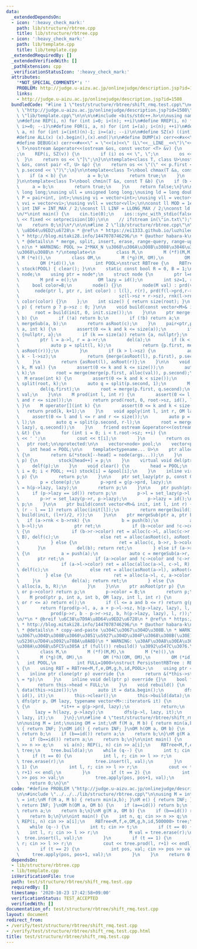 ```yaml
---
data:
  _extendedDependsOn:
  - icon: ':heavy_check_mark:'
    path: lib/structure/rbtree.cpp
    title: lib/structure/rbtree.cpp
  - icon: ':heavy_check_mark:'
    path: lib/template.cpp
    title: lib/template.cpp
  _extendedRequiredBy: []
  _extendedVerifiedWith: []
  _pathExtension: cpp
  _verificationStatusIcon: ':heavy_check_mark:'
  attributes:
    '*NOT_SPECIAL_COMMENTS*': ''
    PROBLEM: http://judge.u-aizu.ac.jp/onlinejudge/description.jsp?id=1508
    links:
    - http://judge.u-aizu.ac.jp/onlinejudge/description.jsp?id=1508
  bundledCode: "#line 1 \"test/structure/rbtree/shift_rmq.test.cpp\"\n#define PROBLEM\
    \ \"http://judge.u-aizu.ac.jp/onlinejudge/description.jsp?id=1508\"\n\n#line 1\
    \ \"lib/template.cpp\"\n\n\n\n#include <bits/stdc++.h>\n\nusing namespace std;\n\
    \n#define REP(i, n) for (int i=0; i<(n); ++i)\n#define RREP(i, n) for (int i=(int)(n)-1;\
    \ i>=0; --i)\n#define FOR(i, a, n) for (int i=(a); i<(n); ++i)\n#define RFOR(i,\
    \ a, n) for (int i=(int)(n)-1; i>=(a); --i)\n\n#define SZ(x) ((int)(x).size())\n\
    #define ALL(x) (x).begin(),(x).end()\n\n#define DUMP(x) cerr<<#x<<\" = \"<<(x)<<endl\n\
    #define DEBUG(x) cerr<<#x<<\" = \"<<(x)<<\" (L\"<<__LINE__<<\")\"<<endl;\n\ntemplate<class\
    \ T>\nostream &operator<<(ostream &os, const vector <T> &v) {\n    os << \"[\"\
    ;\n    REP(i, SZ(v)) {\n        if (i) os << \", \";\n        os << v[i];\n  \
    \  }\n    return os << \"]\";\n}\n\ntemplate<class T, class U>\nostream &operator<<(ostream\
    \ &os, const pair <T, U> &p) {\n    return os << \"(\" << p.first << \" \" <<\
    \ p.second << \")\";\n}\n\ntemplate<class T>\nbool chmax(T &a, const T &b) {\n\
    \    if (a < b) {\n        a = b;\n        return true;\n    }\n    return false;\n\
    }\n\ntemplate<class T>\nbool chmin(T &a, const T &b) {\n    if (b < a) {\n   \
    \     a = b;\n        return true;\n    }\n    return false;\n}\n\nusing ll =\
    \ long long;\nusing ull = unsigned long long;\nusing ld = long double;\nusing\
    \ P = pair<int, int>;\nusing vi = vector<int>;\nusing vll = vector<ll>;\nusing\
    \ vvi = vector<vi>;\nusing vvll = vector<vll>;\n\nconst ll MOD = 1e9 + 7;\nconst\
    \ int INF = INT_MAX / 2;\nconst ll LINF = LLONG_MAX / 2;\nconst ld eps = 1e-9;\n\
    \n/*\nint main() {\n    cin.tie(0);\n    ios::sync_with_stdio(false);\n    cout\
    \ << fixed << setprecision(10);\n\n    // ifstream in(\"in.txt\");\n    // cin.rdbuf(in.rdbuf());\n\
    \n    return 0;\n}\n*/\n\n\n#line 2 \"lib/structure/rbtree.cpp\"\n\n/*\n * @breif\
    \ \u8D64\u9ED2\u6728\n * @ref\n * https://ei1333.github.io/luzhiled/snippets/structure/red-black-tree.html\n\
    \ * http://blog.mitaki28.info/1447078746296/\n * @author habara-k\n * @data 2020/10/22\n\
    \ * @details\n * merge, split, insert, erase, range-query, range-update: O(log\
    \ n)\n * WARNING: POOL >= 2*MAX_N \u3068\u306A\u308B\u3088\u3046\u306BPOOL\u3092\
    \u3068\u308B\n */\ntemplate<\n        class M,\n        M (*f)(M,M),\n       \
    \ M (*e)(),\n        class OM,\n        M (*g)(M, OM),\n        OM (*h)(OM, OM),\n\
    \        OM (*id)(),\n        int POOL>\nstruct RBTree {\n    RBTree() : pool(POOL),\
    \ stock(POOL) { clear(); }\n\n    static const bool R = 0, B = 1;\n    struct\
    \ node;\n    using ptr = node*;\n    struct node {\n        ptr l=nullptr, r=nullptr;\n\
    \        M prd = e();\n        OM lazy = id();\n        int sz=1, rnk=0;\n   \
    \     bool color=B;\n        node() {}\n        node(M val) : prd(val) {}\n  \
    \      node(ptr l, ptr r, int color) : l(l), r(r), prd(f(l->prd,r->prd)),\n  \
    \                                      sz(l->sz + r->sz), rnk(l->rnk + l->color),\
    \ color(color) {}\n    };\n    int size() { return size(root); }\n    int size(ptr\
    \ p) { return p ? p->sz : 0; }\n\n    void build(const vector<M>& init) {\n  \
    \      root = build(init, 0, init.size());\n    }\n\n    ptr merge(ptr a, ptr\
    \ b) {\n        if (!a) return b;\n        if (!b) return a;\n        auto c =\
    \ mergeSub(a, b);\n        return asRoot(c);\n    }\n    pair<ptr,ptr> split(ptr\
    \ a, int k) {\n        assert(0 <= k and k <= size(a));\n        if (k == 0) return\
    \ {nullptr, a};\n        if (k == size(a)) return {a, nullptr};\n        a = push(a);\n\
    \        ptr l = a->l, r = a->r;\n        del(a);\n        if (k < l->sz) {\n\
    \            auto p = split(l, k);\n            return {p.first, merge(p.second,\
    \ asRoot(r))};\n        }\n        if (k > l->sz) {\n            auto p = split(r,\
    \ k - l->sz);\n            return {merge(asRoot(l), p.first), p.second};\n   \
    \     }\n        return {asRoot(l), asRoot(r)};\n    }\n\n    void insert(int\
    \ k, M val) {\n        assert(0 <= k and k <= size());\n        auto p = split(root,\
    \ k);\n        root = merge(merge(p.first, alloc(val)), p.second);\n    }\n  \
    \  M erase(int k) {\n        assert(0 <= k and k < size());\n        auto p =\
    \ split(root, k);\n        auto q = split(p.second, 1);\n        M val = q.first->prd;\n\
    \        del(q.first);\n        root = merge(p.first, q.second);\n        return\
    \ val;\n    }\n\n    M prod(int l, int r) {\n        assert(0 <= l and l <= r\
    \ and r <= size());\n        return prod(root, 0, root->sz, id(), l, r);\n   \
    \ }\n    M operator[](int k) {\n        assert(0 <= k and k < size());\n     \
    \   return prod(k, k+1);\n    }\n    void apply(int l, int r, OM lazy) {\n   \
    \     assert(0 <= l and l <= r and r <= size());\n        auto p = split(root,\
    \ l);\n        auto q = split(p.second, r-l);\n        root = merge(p.first, merge(set_lazy(q.first,\
    \ lazy), q.second));\n    }\n    friend ostream &operator<<(ostream &os, RBTree\
    \ &t) {\n        for (int i = 0; i < t.root->sz; ++i) {\n            if (i) cout\
    \ << ' ';\n            cout << t[i];\n        }\n        return os;\n    }\n \
    \   ptr root;\n\nprotected:\n\n    vector<node> pool;\n    vector<ptr> stock;\n\
    \    int head = POOL;\n\n    template<typename... U>\n    ptr alloc(U... args)\
    \ {\n        return &(*stock[--head] = node(args...));\n    }\n    void delf(ptr\
    \ p) {\n        stock[head++] = p;\n    }\n    virtual void del(ptr p) {\n   \
    \     delf(p);\n    }\n    void clear() {\n        head = POOL;\n        for (int\
    \ i = 0; i < POOL; ++i) stock[i] = &pool[i];\n    }\n    inline virtual ptr clone(ptr\
    \ p) {\n        return p;\n    }\n\n    ptr set_lazy(ptr p, const OM& lazy) {\n\
    \        p = clone(p);\n        p->prd = g(p->prd, lazy);\n        if (p->l) p->lazy\
    \ = h(p->lazy, lazy);\n        return p;\n    }\n\n    ptr push(ptr p) {\n   \
    \     if (p->lazy == id()) return p;\n        p->l = set_lazy(p->l, p->lazy);\n\
    \        p->r = set_lazy(p->r, p->lazy);\n        p->lazy = id();\n        return\
    \ p;\n    }\n\n    ptr build(const vector<M>& init, int l, int r) {\n        if\
    \ (r - l == 1) return alloc(init[l]);\n        return merge(build(init, l, (l+r)/2),\
    \ build(init, (l+r)/2, r));\n    }\n\n    ptr mergeSub(ptr a, ptr b) {\n     \
    \   if (a->rnk < b->rnk) {\n            b = push(b);\n            auto c = mergeSub(a,\
    \ b->l);\n            ptr ret;\n            if (b->color and !c->color and !c->l->color)\
    \ {\n                if (b->r->color) ret = alloc(c->l, alloc(c->r, b->r, R),\
    \ B), delf(c);\n                else ret = alloc(asRoot(c), asRoot(b->r), R);\n\
    \            } else {\n                ret = alloc(c, b->r, b->color);\n     \
    \       }\n            del(b); return ret;\n        } else if (a->rnk > b->rnk)\
    \ {\n            a = push(a);\n            auto c = mergeSub(a->r, b);\n     \
    \       ptr ret;\n            if (a->color and !c->color and !c->r->color) {\n\
    \                if (a->l->color) ret = alloc(alloc(a->l, c->l, R), c->r, B),\
    \ delf(c);\n                else ret = alloc(asRoot(a->l), asRoot(c), R);\n  \
    \          } else {\n                ret = alloc(a->l, c, a->color);\n       \
    \     }\n            del(a); return ret;\n        } else {\n            return\
    \ alloc(a, b, R);\n        }\n    }\n\n    ptr asRoot(ptr p) {\n        if (!p\
    \ or p->color) return p;\n        p->color = B;\n        return p;\n    }\n\n\
    \    M prod(ptr p, int a, int b, OM lazy, int l, int r) {\n        if (b <= l\
    \ or r <= a) return e();\n        if (l <= a and b <= r) return g(p->prd, lazy);\n\
    \        return f(prod(p->l, a, a + p->l->sz, h(p->lazy, lazy), l, r),\n     \
    \            prod(p->r, b - p->r->sz, b, h(p->lazy, lazy), l, r));\n    }\n};\n\
    \n/*\n * @breif \u6C38\u7D9A\u8D64\u9ED2\u6728\n * @ref\n * https://ei1333.github.io/luzhiled/snippets/structure/red-black-tree.html\n\
    \ * http://blog.mitaki28.info/1447078746296/\n * @author habara-k\n * @data 2020/10/22\n\
    \ * @details\n * copy-and-paste \u304C\u3067\u304D\u308B.\n * WARNING: POOL\u306F\
    \u3067\u304D\u308B\u3060\u3051\u5927\u304D\u304F\u3068\u308B(\u30E1\u30E2\u30EA\
    \u5236\u7D04\u3092\u78BA\u8A8D)\n * WARNING: \u30AF\u30A8\u30EA\u306E\u7D42\u308F\
    \u308A\u306B\u5FC5\u305A if (full()) rebuild() \u3092\u547C\u3076.\n */\ntemplate<\n\
    \        class M,\n        M (*f)(M,M),\n        M (*e)(),\n        class OM,\n\
    \        M (*g)(M, OM),\n        OM (*h)(OM, OM),\n        OM (*id)(),\n     \
    \   int POOL,\n        int FULL=1000>\nstruct PersistentRBTree : RBTree<M,f,e,OM,g,h,id,POOL>\
    \ {\n    using RBT = RBTree<M,f,e,OM,g,h,id,POOL>;\n    using ptr = typename RBT::ptr;\n\
    \    inline ptr clone(ptr p) override {\n        return &(*this->stock[--this->head]\
    \ = *p);\n    }\n    inline void del(ptr p) override {}\n    bool full() {\n \
    \       return this->head < FULL;\n    }\n    void rebuild() {\n        vector<M>\
    \ data(this->size());\n        auto it = data.begin();\n        dfs(this->root,\
    \ id(), it);\n        this->clear();\n        this->build(data);\n    }\n    void\
    \ dfs(ptr p, OM lazy, typename vector<M>::iterator& it) {\n        if (!p->l)\
    \ {\n            *it++ = g(p->prd, lazy);\n            return;\n        }\n  \
    \      lazy = h(lazy, p->lazy);\n        dfs(p->l, lazy, it);\n        dfs(p->r,\
    \ lazy, it);\n    }\n};\n\n#line 4 \"test/structure/rbtree/shift_rmq.test.cpp\"\
    \n\nusing M = int;\nusing OM = int;\nM f(M a, M b) { return min(a,b); }\nM e()\
    \ { return INF; }\nOM id() { return INF; }\nOM h(OM a, OM b) {\n    if (a==id())\
    \ return b;\n    if (b==id()) return a;\n    return b;\n}\nM g(M a, OM b) {\n\
    \    if (b==id()) return a;\n    return b;\n}\n\nint main() {\n    int n, q; cin\
    \ >> n >> q;\n    vi a(n); REP(i, n) cin >> a[i];\n    RBTree<M,f,e,OM,g,h,id,500000>\
    \ tree;\n    tree.build(a);\n    while (q--) {\n        int t; cin >> t;\n   \
    \     if (t == 0) {\n            int l, r; cin >> l >> r;\n            M val =\
    \ tree.erase(r);\n            tree.insert(l, val);\n        }\n        if (t ==\
    \ 1) {\n            int l, r; cin >> l >> r;\n            cout << tree.prod(l,\
    \ r+1) << endl;\n        }\n        if (t == 2) {\n            int pos, val; cin\
    \ >> pos >> val;\n            tree.apply(pos, pos+1, val);\n        }\n    }\n\
    \    return 0;\n}\n"
  code: "#define PROBLEM \"http://judge.u-aizu.ac.jp/onlinejudge/description.jsp?id=1508\"\
    \n\n#include \"../../../lib/structure/rbtree.cpp\"\n\nusing M = int;\nusing OM\
    \ = int;\nM f(M a, M b) { return min(a,b); }\nM e() { return INF; }\nOM id() {\
    \ return INF; }\nOM h(OM a, OM b) {\n    if (a==id()) return b;\n    if (b==id())\
    \ return a;\n    return b;\n}\nM g(M a, OM b) {\n    if (b==id()) return a;\n\
    \    return b;\n}\n\nint main() {\n    int n, q; cin >> n >> q;\n    vi a(n);\
    \ REP(i, n) cin >> a[i];\n    RBTree<M,f,e,OM,g,h,id,500000> tree;\n    tree.build(a);\n\
    \    while (q--) {\n        int t; cin >> t;\n        if (t == 0) {\n        \
    \    int l, r; cin >> l >> r;\n            M val = tree.erase(r);\n          \
    \  tree.insert(l, val);\n        }\n        if (t == 1) {\n            int l,\
    \ r; cin >> l >> r;\n            cout << tree.prod(l, r+1) << endl;\n        }\n\
    \        if (t == 2) {\n            int pos, val; cin >> pos >> val;\n       \
    \     tree.apply(pos, pos+1, val);\n        }\n    }\n    return 0;\n}\n"
  dependsOn:
  - lib/structure/rbtree.cpp
  - lib/template.cpp
  isVerificationFile: true
  path: test/structure/rbtree/shift_rmq.test.cpp
  requiredBy: []
  timestamp: '2020-10-23 17:42:58+09:00'
  verificationStatus: TEST_ACCEPTED
  verifiedWith: []
documentation_of: test/structure/rbtree/shift_rmq.test.cpp
layout: document
redirect_from:
- /verify/test/structure/rbtree/shift_rmq.test.cpp
- /verify/test/structure/rbtree/shift_rmq.test.cpp.html
title: test/structure/rbtree/shift_rmq.test.cpp
---
```

